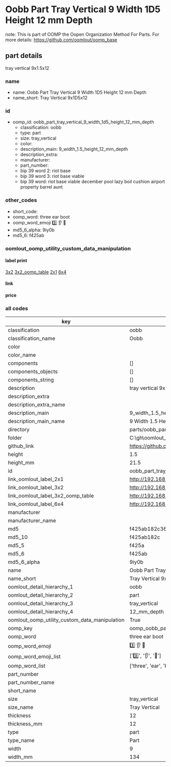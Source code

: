 # Oobb Part Tray Vertical 9 Width 1D5 Height 12 mm Depth  

note: This is part of OOMP the Oopen Organization Method For Parts. For more details: https://github.com/oomlout/oomp_base

##  part details
  



tray vertical 9x1.5x12



### name
* name: Oobb Part Tray Vertical 9 Width 1D5 Height 12 mm Depth
* name_short: Tray Vertical 9x1D5x12 
### id
* oomp_id: oobb_part_tray_vertical_9_width_1d5_height_12_mm_depth
  * classification: oobb
  * type: part
  * size: tray_vertical
  * color: 
  * description_main: 9_width_1.5_height_12_mm_depth
  * description_extra: 
  * manufacturer: 
  * part_number: 
  * bip 39 word 2: riot base
  * bip 39 word 3: riot base viable
  * bip 39 word: riot base viable december pool lazy boil cushion airport property barrel aunt

### other_codes
* short_code: 
* oomp_word: three ear boot
* oomp_word_emoji :three: :ear: :boot:
* md5_6_alpha: 9iy0b
* md5_6: f425ab






### oomlout_oomp_utility_custom_data_manipulation
#### label print
[3x2](http://192.168.1.245:1112/?label=oomp%209iy0b)
[3x2_oomp_table](http://192.168.1.108:1112/?label=oomp%209iy0b)
[2x1](http://192.168.1.242:1112/?label=oomp%209iy0b)
[6x4](http://192.168.1.55:1112/?label=oomp%209iy0b)    

#### link

                              

#### price







### all codes 
| key | value |  
| --- | --- |  
| classification | oobb |  
| classification_name | Oobb |  
| color |  |  
| color_name |  |  
| components | [] |  
| components_objects | [] |  
| components_string | [] |  
| description | tray vertical 9x1.5x12 |  
| description_extra |  |  
| description_extra_name |  |  
| description_main | 9_width_1.5_height_12_mm_depth |  
| description_main_name | 9 Width 1.5 Height 12 mm Depth |  
| directory | parts/oobb_part_tray_vertical_9_width_1d5_height_12_mm_depth |  
| folder | C:\gh\oomlout_oobb_version_4_generated_parts\parts\oobb_part_tray_vertical_9_width_1d5_height_12_mm_depth |  
| github_link | https://github.com/oomlout/oomlout_oomp_part_src/tree/main/parts/oobb_part_tray_vertical_9_width_1d5_height_12_mm_depth |  
| height | 1.5 |  
| height_mm | 21.5 |  
| id | oobb_part_tray_vertical_9_width_1d5_height_12_mm_depth |  
| link_oomlout_label_2x1 | http://192.168.1.242:1112/?label=oomp%209iy0b |  
| link_oomlout_label_3x2 | http://192.168.1.245:1112/?label=oomp%209iy0b |  
| link_oomlout_label_3x2_oomp_table | http://192.168.1.108:1112/?label=oomp%209iy0b |  
| link_oomlout_label_6x4 | http://192.168.1.55:1112/?label=oomp%209iy0b |  
| manufacturer |  |  
| manufacturer_name |  |  
| md5 | f425ab182c366321f9d4038be684bdd1 |  
| md5_10 | f425ab182c |  
| md5_5 | f425a |  
| md5_6 | f425ab |  
| md5_6_alpha | 9iy0b |  
| name | Oobb Part Tray Vertical 9 Width 1D5 Height 12 mm Depth |  
| name_short | Tray Vertical 9x1D5x12  |  
| oomlout_detail_hierarchy_1 | oobb |  
| oomlout_detail_hierarchy_2 | part |  
| oomlout_detail_hierarchy_3 | tray_vertical |  
| oomlout_detail_hierarchy_4 | 12_mm_depth |  
| oomlout_oomp_utility_custom_data_manipulation | True |  
| oomp_key | oomp_oobb_part_tray_vertical_9_width_1d5_height_12_mm_depth |  
| oomp_word | three ear boot |  
| oomp_word_emoji | :three: :ear: :boot: |  
| oomp_word_emoji_list | [':three:', ':ear:', ':boot:'] |  
| oomp_word_list | ['three', 'ear', 'boot'] |  
| part_number |  |  
| part_number_name |  |  
| short_name |  |  
| size | tray_vertical |  
| size_name | Tray Vertical |  
| thickness | 12 |  
| thickness_mm | 12 |  
| type | part |  
| type_name | Part |  
| width | 9 |  
| width_mm | 134 |  
